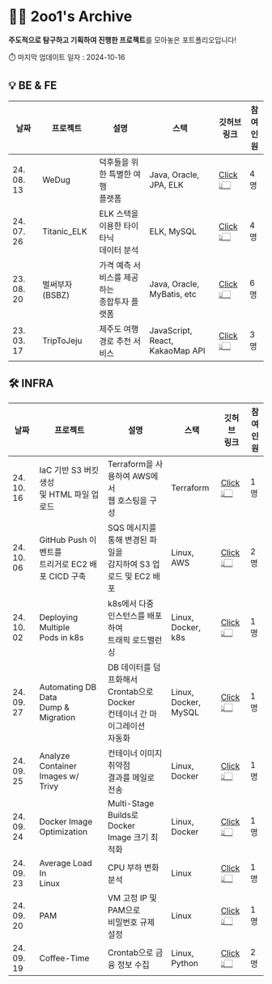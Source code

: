 # ✌🏻 2oo1's Archive

**주도적으로 탐구하고 기획하여 진행한 프로젝트**를 모아놓은 포트폴리오입니다!

⏱️ 마지막 업데이트 일자 : 2024-10-16
<br>

## 💡 BE & FE

| 날짜       | 프로젝트                     | 설명                                             | 스택                  | 깃허브<br>링크                                                                      | 참여<br>인원 |
| ---------- | ---------------------------- | ------------------------------------------------ | --------------------- | ----------------------------------------------------------------------------------- | ------------ |
| 24. 08. 13 | WeDug          | 덕후들을 위한 특별한 여행<br>플랫폼               | Java, Oracle, JPA, ELK          | [Click👆🏻](https://github.com/B1ABOA/wedug)                       | 4명          |
| 24. 07. 26 | Titanic_ELK    | ELK 스택을 이용한 타이타닉<br>데이터 분석         | ELK, MySQL                      | [Click👆🏻](https://github.com/B1ABOA/titanic_elk)                 | 4명          |
| 23. 08. 20 | 벌써부자(BSBZ) | 가격 예측 서비스를 제공하는<br>종합투자 플랫폼 | Java, Oracle, MyBatis, etc      | [Click👆🏻](https://github.com/KB-BSBZ/bsbz-backend)               | 6명          |
| 23. 03. 17 | TripToJeju     | 제주도 여행 경로 추천 서비스                          | JavaScript, React,<br> KakaoMap API | [Click👆🏻](https://github.com/2oo1s/Capstone-TripToJeju/tree/main/TripToJeju-FE) | 3명          |

## 🛠 INFRA

| 날짜       | 프로젝트                     | 설명                                             | 스택                  | 깃허브<br>링크                                                                      | 참여<br>인원 |
| ---------- | ---------------------------- | ------------------------------------------------ | --------------------- | ----------------------------------------------------------------------------------- | ------------ |
| 24. 10. 16 | IaC 기반 S3 버킷 생성<br>및 HTML 파일 업로드 | Terraform을 사용하여 AWS에서<br> 웹 호스팅을 구성 | Terraform | [Click👆🏻](https://github.com/2oo1s/TIL/blob/main/Hands-On/IaC-Env/README.md) | 1명          |
| 24. 10. 06 | GitHub Push 이벤트를<br> 트리거로 EC2 배포 CICD 구축 | SQS 메시지를 통해 변경된 파일을<br> 감지하여 S3 업로드 및 EC2 배포 | Linux, AWS | [Click👆🏻](https://github.com/Oodls/AWS-Jenkins-CICD) | 2명          |
| 24. 10. 02 | Deploying Multiple<br>Pods in k8s| k8s에서 다중 인스턴스를 배포하여<br>트래픽 로드밸런싱 | Linux, Docker,<br>k8s | [Click👆🏻](https://github.com/2oo1s/TIL/blob/main/Hands-On/k8s_Deployment_And_LoadBalancing.md) | 1명          |
| 24. 09. 27 |Automating DB Data<br>Dump & Migration | DB 데이터를 덤프화해서<br>Crontab으로 Docker<br>컨테이너 간 마이그레이션<br>자동화 | Linux, Docker,<br>MySQL | [Click👆🏻](https://github.com/2oo1s/TIL/blob/main/Hands-On/Data_Dump.md) | 1명          |
| 24. 09. 25 | Analyze Container<br>Images w/ Trivy | 컨테이너 이미지 취약점<br>결과를 메일로 전송 | Linux, Docker | [Click👆🏻](https://github.com/2oo1s/TIL/blob/main/Hands-On/Trivy.md) | 1명          |
| 24. 09. 24 | Docker Image<br>Optimization | Multi-Stage Builds로 Docker<br>Image 크기 최적화 | Linux, Docker | [Click👆🏻](https://github.com/2oo1s/TIL/blob/main/Hands-On/Docker-Image-Optimization.md) | 1명          |
| 24. 09. 23 | Average Load In<br>Linux     | CPU 부하 변화 분석                               | Linux         | [Click👆🏻](https://github.com/2oo1s/TIL/blob/main/Hands-On/Average-Load-In-Linux.md) | 1명          |
| 24. 09. 20 | PAM                          | VM 고정 IP 및 PAM으로<br>비밀번호 규제 설정      | Linux         | [Click👆🏻](https://github.com/2oo1s/TIL/blob/main/Hands-On/Linux-PAM.md)             | 1명          |
| 24. 09. 19 | Coffee-Time                  | Crontab으로 금융 정보 수집                       | Linux, Python | [Click👆🏻](https://github.com/2oo1s/Coffee-Time)                                     | 2명          |
